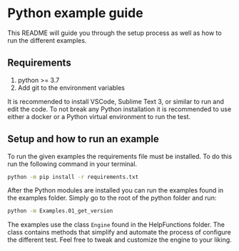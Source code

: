 # Python example guide

This README will guide you through the setup process as well as how to run the different examples.

## Requirements
1. python >= 3.7
2. Add git to the environment variables

It is recommended to install VSCode, Sublime Text 3, or similar to run and edit the code. To not break any Python installation it is recommended to use either a docker or a Python virtual environment to run the test.

## Setup and how to run an example
To run the given examples the requirements file must be installed. To do this run the following command in your terminal.
```bash
python -m pip install -r requirements.txt
```
After the Python modules are installed you can run the examples found in the examples folder. Simply go to the root of the python folder and run:
```bash
python -m Examples.01_get_version
```
The examples use the class `Engine` found in the HelpFunctions folder. The class contains methods that simplify and automate the process of configure the different test. Feel free to tweak and customize the engine to your liking.

